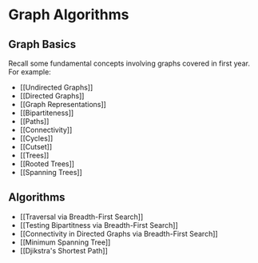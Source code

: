 # Graph Algorithms
## Graph Basics
Recall some fundamental concepts involving graphs covered in first year. For example:
- [[Undirected Graphs]]
- [[Directed Graphs]]
- [[Graph Representations]]
- [[Bipartiteness]]
- [[Paths]] 
- [[Connectivity]]
- [[Cycles]]
- [[Cutset]]
- [[Trees]]
- [[Rooted Trees]]
- [[Spanning Trees]]
## Algorithms
- [[Traversal via Breadth-First Search]]
- [[Testing Bipartitness via Breadth-First Search]]
- [[Connectivity in Directed Graphs via Breadth-First Search]]
- [[Minimum Spanning Tree]]
- [[Djikstra's Shortest Path]]